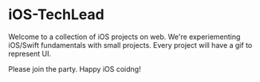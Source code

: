 # iOS-TechLead

Welcome to a collection of iOS projects on web. We're experiementing iOS/Swift fundamentals with small projects. Every project will have a gif to represent UI.

Please join the party. Happy iOS coidng!
